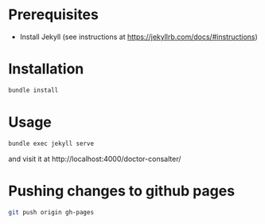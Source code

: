 # Prerequisites

* Install Jekyll (see instructions at https://jekyllrb.com/docs/#instructions)

# Installation

```bash
bundle install
```

# Usage

```bash
bundle exec jekyll serve
```

and visit it at http://localhost:4000/doctor-consalter/

# Pushing changes to github pages

```bash
git push origin gh-pages
```
